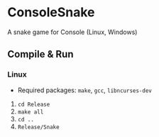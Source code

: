 # ConsoleSnake

A snake game for Console (Linux, Windows)

## Compile & Run
### Linux
- Required packages: `make`, `gcc`, `libncurses-dev`

1. `cd Release`
2. `make all`
3. `cd ..`
4. `Release/Snake`
